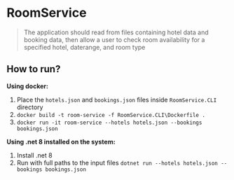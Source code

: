 # RoomService

> The application should read from files containing hotel data and booking data, then allow a user to check room availability for a specified hotel, daterange, and room type

## How to run?

**Using docker:**

1. Place the `hotels.json` and `bookings.json` files inside `RoomService.CLI` directory
1. `docker build -t room-service -f RoomService.CLI\Dockerfile .`
1. `docker run -it room-service --hotels hotels.json --bookings bookings.json`

**Using .net 8 installed on the system:**

1. Install .net 8
2. Run with full paths to the input files `dotnet run --hotels hotels.json --bookings bookings.json`
